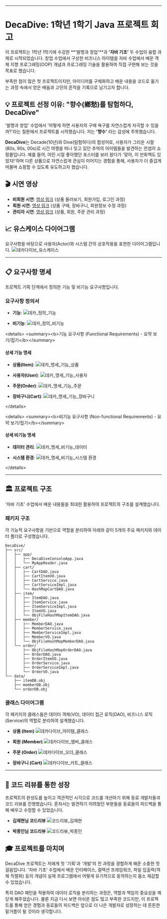 -----

# DecaDive: 1학년 1학기 Java 프로젝트 회고

이 프로젝트는 1학년 1학기에 수강한 \*\*'발명과 창업'\*\*과 **'자바 기초'** 두 수업의 융합 과제로 시작되었습니다. 창업 수업에서 구상한 비즈니스 아이템을 자바 수업에서 배운 객체 지향 프로그래밍(OOP) 개념과 프로그래밍 기술을 활용하여 직접 구현해 보는 것을 목표로 했습니다.

부족한 점이 많은 첫 프로젝트이지만, 아이디어를 구체화하고 배운 내용을 코드로 옮기는 과정 속에서 얻은 배움과 고민의 흔적을 기록으로 남기고자 합니다.

## 💡 프로젝트 선정 이유: "향수(鄕愁)를 탐험하다, DecaDive"

'발명과 창업' 수업에서 '어떻게 하면 사용자의 구매 욕구를 자연스럽게 자극할 수 있을까?'라는 질문에서 프로젝트를 시작했습니다. 저는 **'향수'** 라는 감성에 주목했습니다.

**DecaDive**는 Decade(10년)와 Dive(탐험하다)의 합성어로, 사용자가 그리운 시절(80s, 90s, 00s)로 시간 여행을 떠나 잊고 있던 추억의 아이템들을 발견하는 컨셉의 쇼핑몰입니다. 예를 들어, 어린 시절 좋아했던 포스터를 보러 왔다가 '맞아, 이 만화책도 있었지\!'하며 다른 상품으로 자연스럽게 관심이 이어지는 경험을 통해, 사용자가 더 즐겁게 머물며 쇼핑할 수 있도록 유도하고자 했습니다.

## 🎬 시연 영상

  * **비회원 시연**: [영상 링크](https://youtu.be/BYv7NMw5qdg) (상품 둘러보기, 회원가입, 로그인 과정)
  * **회원 시연**: [영상 링크](https://youtu.be/Bwb5YnfAoQQ) (상품 구매, 장바구니, 회원정보 수정 과정)
  * **관리자 시연**: [영상 링크](https://youtu.be/mCZHnqYGMlI) (상품, 회원, 주문 관리 과정)



## 📈 유스케이스 다이어그램

요구사항을 바탕으로 사용자(Actor)와 시스템 간의 상호작용을 표현한 다이어그램입니다.
![데카다이브_유스케이스](https://github.com/user-attachments/assets/ea8e957f-8708-4a93-8f27-c14a487eeb15)


-----

## 📋 요구사항 명세

프로젝트 기획 단계에서 정의한 기능 및 비기능 요구사항입니다.

### **요구사항 정의서**

  * **기능**:
    ![데카_정의_기능](https://github.com/user-attachments/assets/ae715af1-f4ea-465e-bcb3-30522d5333aa)

  * **비기능**:
    ![데카_정의_비기능](https://github.com/user-attachments/assets/c136229e-918a-439e-afb9-d9f4a9dcbbe4)



\<details\>
\<summary\>\<b\>기능 요구사항 (Functional Requirements) - 요약 보기/접기\</b\>\</summary\>

#### **상세 기능 명세**

  * **상품(Item)**:
    ![데카_명세_기능_상품](https://github.com/user-attachments/assets/48f60c74-92bd-479b-9796-3b4fe7c9524d)

  * **사용자(User)**:
    ![데카_명세_기능_사용자](https://github.com/user-attachments/assets/95fa239b-6202-4a24-b17d-dba1737b5276)

  * **주문(Order)**:
    ![데카_명세_기능_주문](https://github.com/user-attachments/assets/8aef3f04-ad81-40f9-a0a8-1561879d9c7d)

  * **장바구니(Cart)**:
    ![데카_명세_기능_장바구니](https://github.com/user-attachments/assets/df16230a-06a3-4088-8341-65b069e306d0)


\</details\>

\<details\>
\<summary\>\<b\>비기능 요구사항 (Non-functional Requirements) - 요약 보기/접기\</b\>\</summary\>

#### **상세 비기능 명세**

  * **데이터 관리**:
    ![데카_명세_비기능_데이터](https://github.com/user-attachments/assets/edbfdb08-16a8-4a71-b610-90062cc63560)

  * **시스템 환경**:
    ![데카_명세_비기능_시스템 환경](https://github.com/user-attachments/assets/a941decd-992d-405b-9b75-a1f07147056e)


\</details\>

----

## 🏛️ 프로젝트 구조

'자바 기초' 수업에서 배운 내용들을 최대한 활용하여 프로젝트의 구조를 설계했습니다.

### 패키지 구조

각 기능적 요구사항을 기반으로 역할을 분리하여 아래와 같이 5개의 주요 패키지와 데이터 폴더로 구성했습니다.

```
DecaDive/
├── src/
│   ├── app/
│   │   ├── DecaDiveConsoleApp.java
│   │   └── MyAppReader.java
│   ├── cart/
│   │   ├── CartDAO.java
│   │   ├── CartItemVO.java
│   │   ├── CartService.java
│   │   ├── CartServiceImpl.java
│   │   └── HashMapCartDAO.java
│   ├── item/
│   │   ├── ItemDAO.java
│   │   ├── ItemService.java
│   │   ├── ItemServiceImpl.java
│   │   ├── ItemVO.java
│   │   └── ObjFileHashMapItemDAO.java
│   ├── member/
│   │   ├── MemberDAO.java
│   │   ├── MemberService.java
│   │   ├── MemberServiceImpl.java
│   │   ├── MemberVO.java
│   │   └── ObjFileHashMapMemberDAO.java
│   └── order/
│       ├── ObjFileHashMapOrderDAO.java
│       ├── OrderDAO.java
│       ├── OrderItemVO.java
│       ├── OrderService.java
│       ├── OrderServiceImpl.java
│       └── OrderVO.java
└── data/
    ├── itemDB.obj
    ├── memberDB.obj
    └── orderDB.obj
```

### 클래스 다이어그램

각 패키지의 클래스들은 데이터 객체(VO), 데이터 접근 로직(DAO), 비즈니스 로직(Service)의 역할로 분리하여 설계했습니다.

  * **상품 (Item)**
    ![데카다이브_아이템_클래스](https://github.com/user-attachments/assets/f5f528bf-644f-4d4d-9da9-871661dbd07e)

  * **회원 (Member)**
    ![데카다이브_멤버_클래스](https://github.com/user-attachments/assets/d692b2b9-8796-47d9-ba3a-0a20a9178de1)

  * **주문 (Order)**
    ![데카다이브_오더_클래스](https://github.com/user-attachments/assets/690598d4-b645-44c6-8c27-25bd30845999)

  * **장바구니 (Cart)**
    ![데카다이브_카트_클래스](https://github.com/user-attachments/assets/1dda2e18-2e0f-4595-a8c5-1a23c834ca1a)


-----

## 📝 코드 리뷰를 통한 성장

프로젝트의 완성도를 높이고 객관적인 시각으로 코드를 개선하기 위해 동료 개발자들과 코드 리뷰를 진행했습니다. 혼자서는 발견하기 어려웠던 부분들을 동료들의 피드백을 통해 배우고 수정할 수 있었습니다.

  * **김재현님 코드리뷰**
    ![코드리뷰_김재현](https://github.com/user-attachments/assets/85819533-f491-426c-b51e-04d8bb27b834)

  * **박종인님 코드리뷰**
     ![코드리뷰_박종인](https://github.com/user-attachments/assets/eabb9724-27e6-4b57-b66a-8b39766c3513)


## 🎓 프로젝트를 마치며

DecaDive 프로젝트는 저에게 첫 '기획'과 '개발'의 전 과정을 경험하게 해준 소중한 첫걸음입니다. '자바 기초' 수업에서 배운 인터페이스, 컬렉션 프레임워크, 파일 입출력(객체 직렬화) 등의 개념이 실제 프로그램에서 어떻게 유기적으로 동작하는지 몸소 체감할 수 있었습니다.

특히 DAO 패턴을 적용하여 데이터 로직을 분리하는 과정은, 역할과 책임의 중요성을 깨닫게 해주었습니다. 물론 지금 다시 보면 아쉬운 점도 많고 부족한 코드지만, 이 프로젝트를 통해 얻은 경험과 동료들의 피드백은 앞으로 더 나은 개발자로 성장하는 데 튼튼한 밑거름이 될 것이라 생각합니다.
